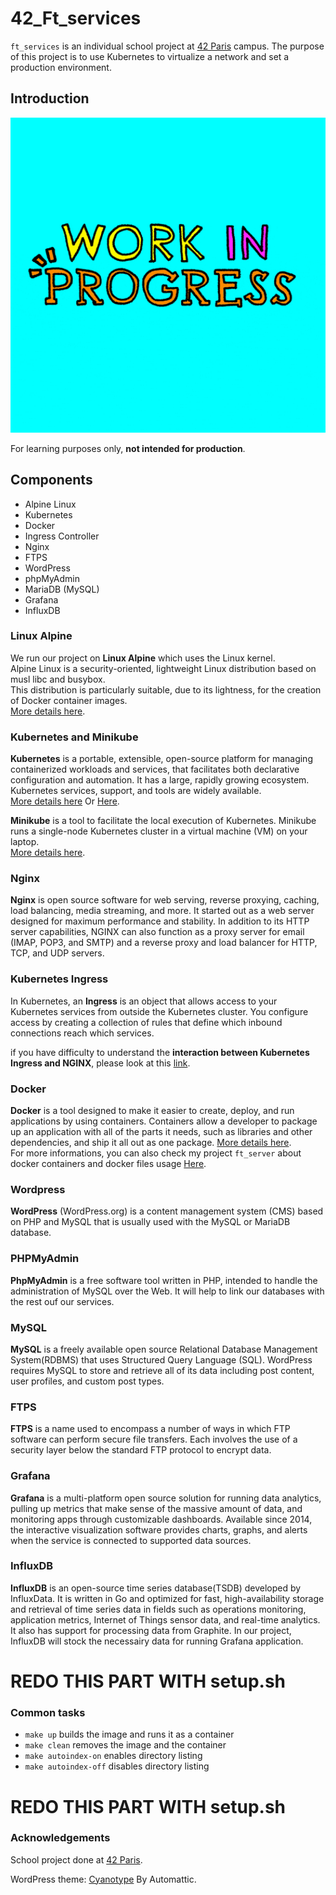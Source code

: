 # 42_Ft_services

`ft_services` is an individual school project at [42 Paris](https://www.42.fr) campus.
The purpose of this project is to use Kubernetes to virtualize a network and set a production environment.

## Introduction

<p align="center">
  <img src="assets/Work in progress.gif" alt="demo gif" width="800" />
</p>

For learning purposes only, **not intended for production**.

## Components

* Alpine Linux
* Kubernetes
* Docker
* Ingress Controller
* Nginx
* FTPS
* WordPress
* phpMyAdmin
* MariaDB (MySQL)
* Grafana
* InfluxDB

### Linux Alpine

We run our project on **Linux Alpine** which uses the Linux kernel.  
Alpine Linux is a security-oriented, lightweight Linux distribution based on musl libc and busybox.  
This distribution is particularly suitable, due to its lightness, for the creation of Docker container images.  
[More details here](https://wiki.alpinelinux.org/wiki/Alpine_Linux:FAQ).

### Kubernetes and Minikube

**Kubernetes** is a portable, extensible, open-source platform for managing containerized workloads and services, that facilitates both declarative configuration and automation. It has a large, rapidly growing ecosystem. Kubernetes services, support, and tools are widely available.  
[More details here](https://kubernetes.io/docs/concepts/overview/what-is-kubernetes/)  Or [Here](https://medium.com/@tsuyoshiushio/kubernetes-in-three-diagrams-6aba8432541c).  
  
**Minikube** is a tool to facilitate the local execution of Kubernetes. Minikube runs a single-node Kubernetes cluster in a virtual machine (VM) on your laptop.  
[More details here](https://kubernetes.io/docs/tutorials/hello-minikube/).

### Nginx

**Nginx** is open source software for web serving, reverse proxying, caching, load balancing, media streaming, and more. It started out as a web server designed for maximum performance and stability. In addition to its HTTP server capabilities, NGINX can also function as a proxy server for email (IMAP, POP3, and SMTP) and a reverse proxy and load balancer for HTTP, TCP, and UDP servers.

### Kubernetes Ingress

In Kubernetes, an **Ingress** is an object that allows access to your Kubernetes services from outside the Kubernetes cluster. You configure access by creating a collection of rules that define which inbound connections reach which services.

if you have difficulty to understand the **interaction between Kubernetes Ingress and NGINX**, please look at this [link](https://matthewpalmer.net/kubernetes-app-developer/articles/kubernetes-ingress-guide-nginx-example.html).

### Docker

**Docker** is a tool designed to make it easier to create, deploy, and run applications by using containers. Containers allow a developer to package up an application with all of the parts it needs, such as libraries and other dependencies, and ship it all out as one package.
[More details here](https://docs.docker.com/engine/install/).  
For more informations, you can also check my project `ft_server` about docker containers and docker files usage [Here](https://github.com/GuillaumeOz/42_Ft_server/).  

### Wordpress

**WordPress** (WordPress.org) is a content management system (CMS) based on PHP and MySQL that is usually used with the MySQL or MariaDB database.

### PHPMyAdmin

**PhpMyAdmin** is a free software tool written in PHP, intended to handle the administration of MySQL over the Web.
It will help to link our databases with the rest ouf our services.

### MySQL

**MySQL** is a freely available open source Relational Database Management System(RDBMS) that uses Structured Query Language (SQL).
WordPress requires MySQL to store and retrieve all of its data including post content, user profiles, and custom post types.

### FTPS

**FTPS** is a name used to encompass a number of ways in which FTP software can perform secure file transfers. Each involves the use of a security layer below the standard FTP protocol to encrypt data.

### Grafana

**Grafana** is a multi-platform open source solution for running data analytics, pulling up metrics that make sense of the massive amount of data, and monitoring apps through customizable dashboards. Available since 2014, the interactive visualization software provides charts, graphs, and alerts when the service is connected to supported data sources.

### InfluxDB

**InfluxDB** is an open-source time series database(TSDB) developed by InfluxData. It is written in Go and optimized for fast, high-availability storage and retrieval of time series data in fields such as operations monitoring, application metrics, Internet of Things sensor data, and real-time analytics. It also has support for processing data from Graphite.
In our project, InfluxDB will stock the necessairy data for running Grafana application.

# REDO THIS PART WITH setup.sh
### Common tasks

* `make up` builds the image and runs it as a container
* `make clean` removes the image and the container
* `make autoindex-on` enables directory listing
* `make autoindex-off` disables directory listing

# REDO THIS PART WITH setup.sh

### Acknowledgements

School project done at [42 Paris](https://www.42.fr).

WordPress theme: [Cyanotype](https://wordpress.org/themes/cyanotype/) By Automattic.